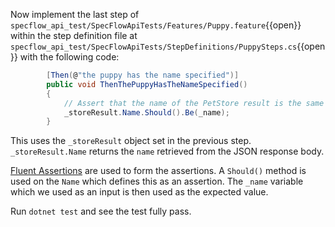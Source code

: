 Now implement the last step of `specflow_api_test/SpecFlowApiTests/Features/Puppy.feature`{{open}} within the 
step definition file at `specflow_api_test/SpecFlowApiTests/StepDefinitions/PuppySteps.cs`{{open}} with
the following code:

```csharp
        [Then(@"the puppy has the name specified")]
        public void ThenThePuppyHasTheNameSpecified()
        {
            // Assert that the name of the PetStore result is the same as the one set
            _storeResult.Name.Should().Be(_name);
        }
```

This uses the `_storeResult` object set in the previous step.  
`_storeResult.Name` returns the `name` retrieved from the JSON response body.

[Fluent Assertions](https://www.fluentassertions.com/) are used to form the assertions. 
A `Should()` method is used on the `Name` which defines this as an assertion. The `_name` variable which we used as an input is then used as the expected value.

Run `dotnet test` and see the test fully pass.
